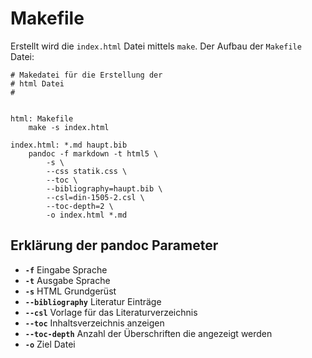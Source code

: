 # Makefile

Erstellt wird die `index.html` Datei mittels `make`.
Der Aufbau der `Makefile` Datei: 

~~~{.makefile}
# Makedatei für die Erstellung der
# html Datei
#


html: Makefile
	make -s index.html

index.html: *.md haupt.bib 
	pandoc -f markdown -t html5 \
		-s \
		--css statik.css \
		--toc \
		--bibliography=haupt.bib \
	    --csl=din-1505-2.csl \
		--toc-depth=2 \
		-o index.html *.md

~~~

## Erklärung der pandoc Parameter

- **`-f`** Eingabe Sprache
- **`-t`** Ausgabe Sprache
- **`-s`** HTML Grundgerüst
- **`--bibliography`** Literatur Einträge
- **`--csl`** Vorlage für das Literaturverzeichnis
- **`--toc`** Inhaltsverzeichnis anzeigen
- **`--toc-depth`** Anzahl der Überschriften die angezeigt werden
- **`-o`** Ziel Datei 


